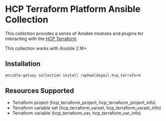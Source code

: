 # HCP Terraform Platform Ansible Collection

This collection provides a series of Ansible modules and plugins for interacting with the [HCP Terraform](https://www.hashicorp.com/products/terraform)

This collection works with Ansible 2.16+

## Installation

```bash
ansible-galaxy collection install raphaeldegail.hcp_terraform
```

## Resources Supported

* Terraform project (hcp_terraform_project, hcp_terraform_project_info)
* Terraform variable set (hcp_terraform_varset, hcp_terraform_varset_info)
* Terraform variable (hcp_terraform_var, hcp_terraform_var_info)
